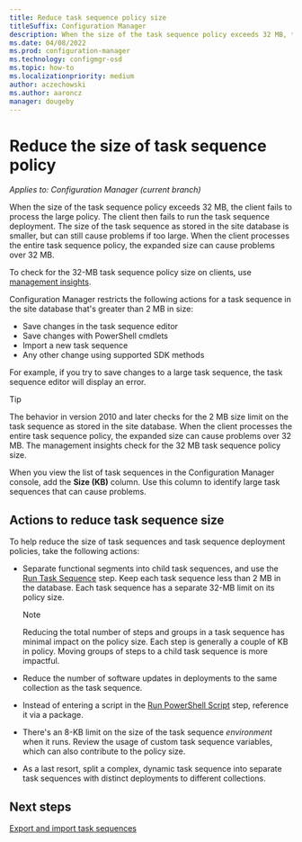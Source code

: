 ```yaml
---
title: Reduce task sequence policy size
titleSuffix: Configuration Manager
description: When the size of the task sequence policy exceeds 32 MB, the client fails to process the large policy. The client then fails to run the task sequence deployment. Manage the size of task sequence policy to reduce deployment failures.
ms.date: 04/08/2022
ms.prod: configuration-manager
ms.technology: configmgr-osd
ms.topic: how-to
ms.localizationpriority: medium
author: aczechowski
ms.author: aaroncz
manager: dougeby
---
```


# Reduce the size of task sequence policy

*Applies to: Configuration Manager (current branch)*

<!--6982275-->
When the size of the task sequence policy exceeds 32 MB, the client fails to process the large policy. The client then fails to run the task sequence deployment. The size of the task sequence as stored in the site database is smaller, but can still cause problems if too large. When the client processes the entire task sequence policy, the expanded size can cause problems over 32 MB.

To check for the 32-MB task sequence policy size on clients, use [management insights](../../core/servers/manage/management-insights.md#operating-system-deployment).

Configuration Manager restricts the following actions for a task sequence in the site database that's greater than 2 MB in size:<!--6888853-->

- Save changes in the task sequence editor
- Save changes with PowerShell cmdlets
- Import a new task sequence
- Any other change using supported SDK methods

For example, if you try to save changes to a large task sequence, the task sequence editor will display an error.

> [!TIP]
> The behavior in version 2010 and later checks for the 2 MB size limit on the task sequence as stored in the site database. When the client processes the entire task sequence policy, the expanded size can cause problems over 32 MB. The management insights check for the 32 MB task sequence policy size.

When you view the list of task sequences in the Configuration Manager console, add the **Size (KB)** column. Use this column to identify large task sequences that can cause problems.<!--7645732-->

## Actions to reduce task sequence size

To help reduce the size of task sequences and task sequence deployment policies, take the following actions:

- Separate functional segments into child task sequences, and use the [Run Task Sequence](../understand/task-sequence-steps.md#child-task-sequence) step. Keep each task sequence less than 2 MB in the database. Each task sequence has a separate 32-MB limit on its policy size.

    > [!NOTE]
    > Reducing the total number of steps and groups in a task sequence has minimal impact on the policy size. Each step is generally a couple of KB in policy. Moving groups of steps to a child task sequence is more impactful.

- Reduce the number of software updates in deployments to the same collection as the task sequence.

- Instead of entering a script in the [Run PowerShell Script](../understand/task-sequence-steps.md#BKMK_RunPowerShellScript) step, reference it via a package.

- There's an 8-KB limit on the size of the task sequence _environment_ when it runs. Review the usage of custom task sequence variables, which can also contribute to the policy size.

- As a last resort, split a complex, dynamic task sequence into separate task sequences with distinct deployments to different collections.

## Next steps

[Export and import task sequences](export-import-task-sequences.md)
